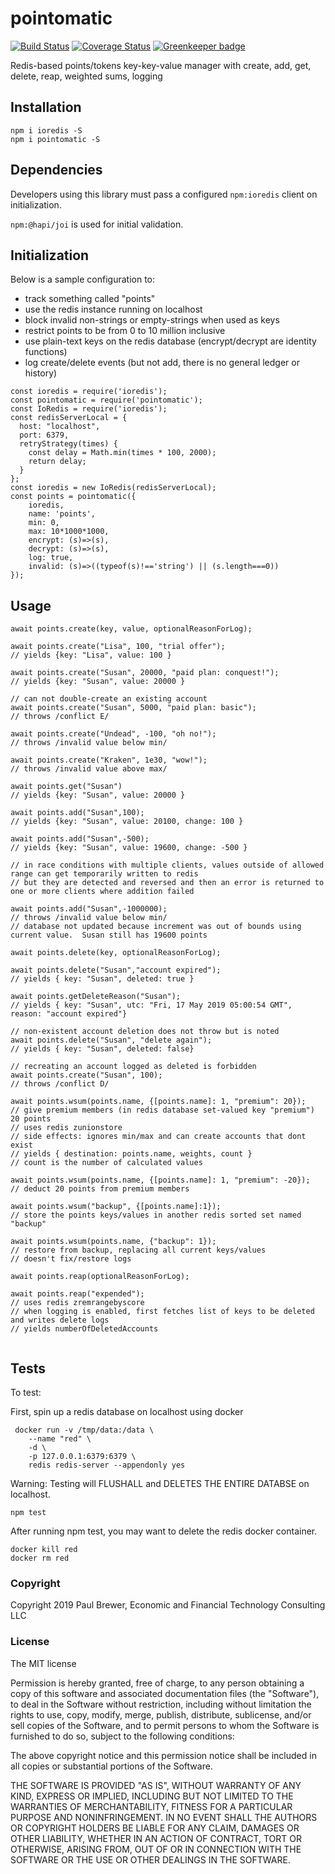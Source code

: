 # pointomatic

[![Build Status](https://travis-ci.org/DrPaulBrewer/pointomatic.svg?branch=master)](https://travis-ci.org/DrPaulBrewer/pointomatic)
[![Coverage Status](https://coveralls.io/repos/github/DrPaulBrewer/pointomatic/badge.svg?branch=master)](https://coveralls.io/github/DrPaulBrewer/pointomatic?branch=master) [![Greenkeeper badge](https://badges.greenkeeper.io/DrPaulBrewer/pointomatic.svg)](https://greenkeeper.io/)

Redis-based points/tokens key-key-value manager with create, add, get, delete, reap, weighted sums, logging

## Installation

```
npm i ioredis -S
npm i pointomatic -S
```

## Dependencies

Developers using this library must pass a configured `npm:ioredis` client on initialization.  

`npm:@hapi/joi` is used for initial validation.

## Initialization

Below is a sample configuration to:
* track something called "points"
* use the redis instance running on localhost
* block invalid non-strings or empty-strings when used as keys
* restrict points to be from 0 to 10 million inclusive
* use plain-text keys on the redis database (encrypt/decrypt are identity functions)
* log create/delete events (but not add, there is no general ledger or history)
```
const ioredis = require('ioredis');
const pointomatic = require('pointomatic');
const IoRedis = require('ioredis');
const redisServerLocal = {
  host: "localhost",
  port: 6379,
  retryStrategy(times) {
    const delay = Math.min(times * 100, 2000);
    return delay;
  }
};
const ioredis = new IoRedis(redisServerLocal);
const points = pointomatic({
    ioredis,
    name: 'points',
    min: 0,
    max: 10*1000*1000,
    encrypt: (s)=>(s),
    decrypt: (s)=>(s),
    log: true,
    invalid: (s)=>((typeof(s)!=='string') || (s.length===0))
});
```

## Usage

```
await points.create(key, value, optionalReasonForLog);

await points.create("Lisa", 100, "trial offer");
// yields {key: "Lisa", value: 100 }

await points.create("Susan", 20000, "paid plan: conquest!");
// yields {key: "Susan", value: 20000 }

// can not double-create an existing account
await points.create("Susan", 5000, "paid plan: basic");
// throws /conflict E/

await points.create("Undead", -100, "oh no!");
// throws /invalid value below min/

await points.create("Kraken", 1e30, "wow!");
// throws /invalid value above max/

await points.get("Susan")
// yields {key: "Susan", value: 20000 }

await points.add("Susan",100);
// yields {key: "Susan", value: 20100, change: 100 }

await points.add("Susan",-500);
// yields {key: "Susan", value: 19600, change: -500 }

// in race conditions with multiple clients, values outside of allowed range can get temporarily written to redis
// but they are detected and reversed and then an error is returned to one or more clients where addition failed

await points.add("Susan",-1000000);
// throws /invalid value below min/
// database not updated because increment was out of bounds using current value.  Susan still has 19600 points

await points.delete(key, optionalReasonForLog);

await points.delete("Susan","account expired");
// yields { key: "Susan", deleted: true }

await points.getDeleteReason("Susan");
// yields { key: "Susan", utc: "Fri, 17 May 2019 05:00:54 GMT", reason: "account expired"}

// non-existent account deletion does not throw but is noted
await points.delete("Susan", "delete again");
// yields { key: "Susan", deleted: false}

// recreating an account logged as deleted is forbidden
await points.create("Susan", 100);
// throws /conflict D/

await points.wsum(points.name, {[points.name]: 1, "premium": 20});
// give premium members (in redis database set-valued key "premium") 20 points
// uses redis zunionstore
// side effects: ignores min/max and can create accounts that dont exist
// yields { destination: points.name, weights, count }
// count is the number of calculated values

await points.wsum(points.name, {[points.name]: 1, "premium": -20});
// deduct 20 points from premium members

await points.wsum("backup", {[points.name]:1});
// store the points keys/values in another redis sorted set named "backup"

await points.wsum(points.name, {"backup": 1});
// restore from backup, replacing all current keys/values
// doesn't fix/restore logs

await points.reap(optionalReasonForLog);

await points.reap("expended");
// uses redis zremrangebyscore
// when logging is enabled, first fetches list of keys to be deleted and writes delete logs
// yields numberOfDeletedAccounts


```

## Tests

To test:

First, spin up a redis database on localhost using docker

```
 docker run -v /tmp/data:/data \
    --name "red" \
    -d \
    -p 127.0.0.1:6379:6379 \
    redis redis-server --appendonly yes
```

Warning:  Testing will FLUSHALL and DELETES THE ENTIRE DATABSE on localhost.  

```
npm test
```

After running npm test, you may want to delete the redis docker container.

```
docker kill red
docker rm red
```

### Copyright

Copyright 2019 Paul Brewer, Economic and Financial Technology Consulting LLC

### License

The MIT license

Permission is hereby granted, free of charge, to any person obtaining a copy of this software and associated documentation files (the "Software"), to deal in the Software without restriction, including without limitation the rights to use, copy, modify, merge, publish, distribute, sublicense, and/or sell copies of the Software, and to permit persons to whom the Software is furnished to do so, subject to the following conditions:

The above copyright notice and this permission notice shall be included in all copies or substantial portions of the Software.

THE SOFTWARE IS PROVIDED "AS IS", WITHOUT WARRANTY OF ANY KIND, EXPRESS OR IMPLIED, INCLUDING BUT NOT LIMITED TO THE WARRANTIES OF MERCHANTABILITY, FITNESS FOR A PARTICULAR PURPOSE AND NONINFRINGEMENT. IN NO EVENT SHALL THE AUTHORS OR COPYRIGHT HOLDERS BE LIABLE FOR ANY CLAIM, DAMAGES OR OTHER LIABILITY, WHETHER IN AN ACTION OF CONTRACT, TORT OR OTHERWISE, ARISING FROM, OUT OF OR IN CONNECTION WITH THE SOFTWARE OR THE USE OR OTHER DEALINGS IN THE SOFTWARE.
